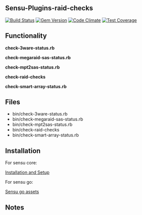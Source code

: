 ## Sensu-Plugins-raid-checks

[ ![Build Status](https://travis-ci.org/sensu-plugins/sensu-plugins-raid-checks.svg?branch=master)](https://travis-ci.org/sensu-plugins/sensu-plugins-raid-checks)
[![Gem Version](https://badge.fury.io/rb/sensu-plugins-raid-checks.svg)](http://badge.fury.io/rb/sensu-plugins-raid-checks)
[![Code Climate](https://codeclimate.com/github/sensu-plugins/sensu-plugins-raid-checks/badges/gpa.svg)](https://codeclimate.com/github/sensu-plugins/sensu-plugins-raid-checks)
[![Test Coverage](https://codeclimate.com/github/sensu-plugins/sensu-plugins-raid-checks/badges/coverage.svg)](https://codeclimate.com/github/sensu-plugins/sensu-plugins-raid-checks)

## Functionality

**check-3ware-status.rb**

**check-megaraid-sas-status.rb**

**check-mpt2sas-status.rb**

**check-raid-checks**

**check-smart-array-status.rb**

## Files

* bin/check-3ware-status.rb
* bin/check-megaraid-sas-status.rb
* bin/check-mpt2sas-status.rb
* bin/check-raid-checks
* bin/check-smart-array-status.rb

## Installation

For sensu core:

[Installation and Setup](http://sensu-plugins.io/docs/installation_instructions.html)

For sensu go:

[Sensu go assets](https://docs.sensu.io/sensu-go/latest/reference/assets/)
## Notes
